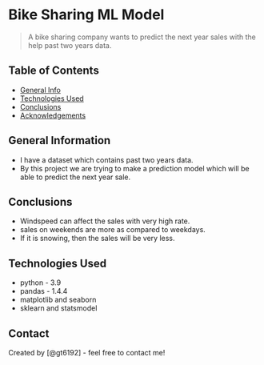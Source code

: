 # Bike Sharing ML Model
> A bike sharing company wants to predict the next year sales with the help past two years data.


## Table of Contents
* [General Info](#general-information)
* [Technologies Used](#technologies-used)
* [Conclusions](#conclusions)
* [Acknowledgements](#acknowledgements)

<!-- You can include any other section that is pertinent to your problem -->

## General Information
- I have a dataset which contains past two years data.
- By this project we are trying to make a prediction model which will be able to predict the next year sale.

<!-- You don't have to answer all the questions - just the ones relevant to your project. -->

## Conclusions
- Windspeed can affect the sales with very high rate.
- sales on weekends are more as compared to weekdays.
- If it is snowing, then the sales will be very less.

<!-- You don't have to answer all the questions - just the ones relevant to your project. -->


## Technologies Used
- python - 3.9
- pandas - 1.4.4
- matplotlib and seaborn
- sklearn and statsmodel

<!-- As the libraries versions keep on changing, it is recommended to mention the version of library used in this project -->

## Contact
Created by [@gt6192] - feel free to contact me!


<!-- Optional -->
<!-- ## License -->
<!-- This project is open source and available under the [... License](). -->

<!-- You don't have to include all sections - just the one's relevant to your project -->
